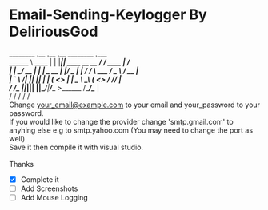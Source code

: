# Email-Sending-Keylogger By DeliriousGod
________         .__  .__       .__                       ________           .___  <br />
\______ \   ____ |  | |_________|__| ____  __ __ ______/  _____/  ____   __| _/  <br />
 |    |  \_/ __ \|  | |  \_  __ |  |/  _ \|  |  /  ___/   \  ___ /  _ \ / __ |  <br />
 |    `   \  ___/|  |_|  ||  | \|  (  <_> |  |  \___ \\    \_\  (  <_> / /_/ |  <br />
/_______  /\___  |____|__||__|  |__|\____/|____/____  >\______  /\____/\____ |  <br />
        \/     \/                                   \/        \/            \/  <br />
Change your_email@example.com to your email and your_password to your password.  <br />
If you would like to change the provider change 'smtp.gmail.com' to anyhing else e.g to smtp.yahoo.com (You may need to change the port as well)<br />
Save it then compile it with visual studio.  <br />  
Thanks  <br />  
- [x] Complete it
- [ ] Add Screenshots
- [ ] Add Mouse Logging
